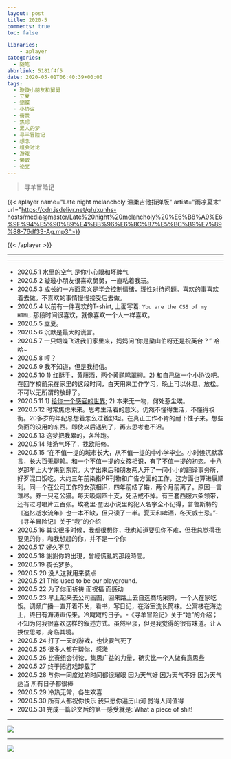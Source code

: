 ```yaml
---
layout: post
title: 2020-5
comments: true
toc: false

libraries:
    - aplayer
categories:
  - 随笔
abbrlink: 5181f4f5
date: 2020-05-01T06:40:39+00:00
tags:
  - 璇璇小朋友和舅舅
  - 立夏
  - 蝴蝶
  - 小协议
  - 街景
  - 焦虑
  - 累人的梦
  - 寻羊冒险记
  - 想念
  - 组会讨论
  - 游戏
  - 懒散
  - 论文
---
```


> 寻羊冒险记

<!--more-->

{{< aplayer
	name="Late night melancholy 温柔吉他指弹版"
	artist="雨凉夏末"
	url="https://cdn.jsdelivr.net/gh/xunhs-hosts/media@master/Late%20night%20melancholy%20%E6%B8%A9%E6%9F%94%E5%90%89%E4%BB%96%E6%8C%87%E5%BC%B9%E7%89%88-76df33-Ag.mp3">}}<div id="aplayer_a"></div>{{< /aplayer >}}


--- 

***

- 2020.5.1 水里的空气 是你小心眼和坏脾气
- 2020.5.2 璇璇小朋友很喜欢舅舅，一直粘着我玩。
- 2020.5.3 成长的一方面意义是学会控制情绪，理性对待问题。喜欢的事喜欢着去做。不喜欢的事情慢慢接受后去做。
- 2020.5.4 以前有一件喜欢的T-shirt, 上面写着: `You are the CSS of my HTML`. 那段时间很喜欢，就像喜欢一个人一样喜欢。
- 2020.5.5 立夏。
- 2020.5.6 沉默是最大的谎言。
- 2020.5.7 一只蝴蝶飞进我们家里来，妈妈问“你是梁山伯呀还是祝英台？” 哈哈~
- 2020.5.8 哼？
- 2020.5.9 我不知道，但是我相信。
- 2020.5.10 1) 红酥手，黄藤酒，两个黄鹂鸣翠柳。2) 和自己做一个小协议吧。在回学校前呆在家里的这段时间，白天用来工作学习，晚上可以休息、放松。不可以无所谓的放肆了。
- 2020.5.11 1) [给你一个感官的世界](https://mp.weixin.qq.com/s?__biz=MzU2MTUxNTg1NQ==&mid=2247484708&idx=1&sn=b68b3c2ebd9a3d8602e7de6c45aade63&chksm=fc76d904cb01501278f0c5449632afa8296a81bc9dafbd7e06765cc59633fe1012f9ac412797&scene=0&xtrack=1&key=955c0459e70002ad0991b7274a1f0ee06fe0cf061f5f98409dd14d6f171356a668b952133493e40d9ee0273fabde1cd133388a29f6cbc85b48e094daf11157e8b5ddaaa28ca61a21bca4c98ecf9a026a&ascene=1&uin=MTAzMDMwMjI0MA%3D%3D&devicetype=Windows+10&version=62070155&lang=zh_CN&exportkey=AUJVtzmmqoP1RklW6w0PvkU%3D&pass_ticket=C6C4qWtcV8jmXR5vAbkDpRP15mBAmHTkBSSC32wXWg80a1ouSgJyyGSYkZt6Ni%2FZ); 2) 本来无一物，何处惹尘埃。
- 2020.5.12 时常焦虑未来。思考生活着的意义。仍然不懂得生活，不懂得权衡。20多岁的年纪总想着怎么过着舒坦。在真正工作不肯的耐下性子来。想些负面的没用的东西。即使以后遇到了，再去思考也不迟。
- 2020.5.13 这梦把我累的，各种跑。
- 2020.5.14 陆游气坏了，找欧阳修。
- 2020.5.15 “在不值一提的城市长大，从不值一提的中小学毕业。小时候沉默寡言，长大百无聊赖。和一个不值一提的女孩相识，有了不值一提的初恋。十八岁那年上大学来到东京。大学出来后和朋友两人开了一间小小的翻译事务所，好歹混口饭吃。大约三年前染指PR刊物和广告方面的工作，这方面也算进展顺利。同一个在公司工作的女孩相识，四年前结了婚，两个月前离了。原因一言难尽。养一只老公猫。每天吸烟四十支，死活戒不掉。有三套西服六条领带，还有过时唱片五百张。埃勒里·奎因小说里的犯人名字全不记得，普鲁斯特的《追忆逝水流年》也一本不缺，但只读了一半。夏天和啤酒，冬天威士忌。”-《寻羊冒险记》关于“我”的介绍
- 2020.5.16 其实很多时候，我都很想你，我也知道要见你不难，但我总觉得我要见的你，和我想起的你，并不是一个你
- 2020.5.17 好久不见
- 2020.5.18 謝謝你的出現，曾經慌亂的那段時間。
- 2020.5.19 夜长梦多。
- 2020.5.20 没人送就用来装点
- 2020.5.21 This used to be our playground.
- 2020.5.22 为了你而祈祷 而祝福 而感动
- 2020.5.23 早上起来去公司画图，回来路上去自选商场采购，一个人在家吃饭。调频广播一直开着不关，看书，写日记，在浴室洗长筒袜。公寓楼在海边上，终日有海涛声传来。冷飕飕的日子。-《寻羊冒险记》关于“她”的介绍；不知为何我很喜欢这样的叙述方式。虽然平淡，但是我觉得的很有味道。让人换位思考，身临其境。
- 2020.5.24 打了一天的游戏，也快要气死了
- 2020.5.25 很多人都在帮你，感激
- 2020.5.26 比赛组会讨论，集思广益的力量，确实比一个人做有意思些
- 2020.5.27 终于把游戏卸载了
- 2020.5.28 与你一同度过的时间都很耀眼 因为天气好 因为天气不好 因为天气适当 所有日子都很棒
- 2020.5.29 冷热无常，各生欢喜
- 2020.5.30 所有人都祝你快乐 我只愿你遍历山河 觉得人间值得
- 2020.5.31 完成一篇论文后的第一感受就是: What a piece of shit!


***
![](https://gitee.com/xunhs/xunhs/raw/master/pics/2020/summer/20200501102611.jpg)

*** 
![](https://cdn.jsdelivr.net/gh/xunhs/image_host/history/ethan.imfast.io/imgs/2020/05/20200516161120.jpg)

